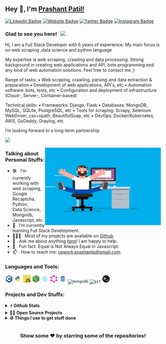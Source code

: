 ## Hey 👋, I'm [Prashant Patil!](https://github.com/upworkprashantp/)

[![Linkedin Badge](https://img.shields.io/badge/-LinkedIn-0e76a8?style=flat-square&logo=Linkedin&logoColor=white)](https://www.linkedin.com/in/prashant-patil-478064a5/)
[![Website Badge](https://img.shields.io/badge/Website-3b5998?style=flat-square&logo=google-chrome&logoColor=white)](https://upworkprashantp.github.io/)
[![Twitter Badge](https://img.shields.io/badge/-Twitter-00acee?style=flat-square&logo=Twitter&logoColor=white)](https://twitter.com/upworkprashantp)
[![Instagram Badge](https://img.shields.io/badge/-Instagram-e4405f?style=flat-square&logo=Instagram&logoColor=white)](https://instagram.com/codewithprashantp/)

### Glad to see you here! &nbsp; ![](https://visitor-badge.glitch.me/badge?page_id=upworkprashantp.upworkprashantp&style=flat-square&color=0088cc)

Hi, I am a Full Stack Developer with 6 years of experience. My main focus is on web scraping ,data science and python language

My expertise is web scraping, crawling and data processing. Strong background in creating web applications and API, bots programming and any kind of web automation solutions. Feel free to contact me ;)

Range of tasks:
• Web scraping, crawling, parsing and data extraction &amp; preparation
• Development of web applications, API&#39;s, etc
• Automation software: bots, tests, etc
• Configuration and deployment of infrastructure (Cloud-, Server-, Container-based)

Technical skills:
• Frameworks: Django, Flask
• Databases: MongoDB, MySQL, SQLite, PostgreSQL, etc
• Tools for scraping: Scrapy, Selenium WebDriver, css+xpath, BeautifulSoap, etc
• DevOps: Docker/Kubernetes, AWS, GoDaddy, Graylog, etc

I’m looking forward to a long-term partnership

[![](https://gitwar.herokuapp.com/badge?username=upworkprashantp&label=Gitwar%20Profile%20Score&style=for-the-badge&color=0088cc)](https://gitwar.herokuapp.com/)

<img align="right" height="250" width="375" alt="" src="https://raw.githubusercontent.com/upworkprashantp/upworkprashantp/master/gifs/coder.gif" />

### Talking about Personal Stuffs:

- 🛠 &nbsp; I’m currently working with web scraping, Google Recaptcha, Python, <br /> Data Science, Mongodb, Javascript, etc.
- 🚀 &nbsp; I’m currently learning Full Stack Development.
- 👨🏻‍💻 &nbsp; Most of my projects are available on [Github](https://github.com/upworkprashantp).
- 💬 &nbsp; Ask me about anything [here](https://github.com/upworkprashantp/upworkprashantp/issues/2)! I am happy to help.
- 👾 &nbsp; Fun fact: Equal is Not Always Equal in Javascript.
- 📫 &nbsp; How to reach me: upwork.prashantp@gmail.com


### Languages and Tools:

<code><img height="25" src="https://raw.githubusercontent.com/github/explore/80688e429a7d4ef2fca1e82350fe8e3517d3494d/topics/cpp/cpp.png" alt="cpp"></code>
<code><img height="25" src="https://raw.githubusercontent.com/github/explore/80688e429a7d4ef2fca1e82350fe8e3517d3494d/topics/python/python.png" alt="python"></code>
<code><img height="25" src="https://raw.githubusercontent.com/github/explore/80688e429a7d4ef2fca1e82350fe8e3517d3494d/topics/javascript/javascript.png" alt="javascript"></code>
<code><img height="25" src="https://raw.githubusercontent.com/github/explore/80688e429a7d4ef2fca1e82350fe8e3517d3494d/topics/nodejs/nodejs.png" alt="nodejs"></code>
<code><img height="25" src="https://raw.githubusercontent.com/github/explore/80688e429a7d4ef2fca1e82350fe8e3517d3494d/topics/react/react.png" alt="react"></code>
<code><img height="25" src="https://raw.githubusercontent.com/github/explore/80688e429a7d4ef2fca1e82350fe8e3517d3494d/topics/graphql/graphql.png" alt="graphql"></code>
<code><img height="25" src="https://raw.githubusercontent.com/github/explore/80688e429a7d4ef2fca1e82350fe8e3517d3494d/topics/sql/sql.png" alt="sql"></code>
<code><img height="25" src="https://encrypted-tbn0.gstatic.com/images?q=tbn%3AANd9GcSTTzPAw-55ssm1Im594xYZ9eRQu2JylrkYLg&usqp=CAU" alt="mongodb"></code>
<code><img height="25" src="https://devicons.github.io/devicon/devicon.git/icons/git/git-original.svg" alt="git"></code>
<code><img height="25" src="https://raw.githubusercontent.com/github/explore/80688e429a7d4ef2fca1e82350fe8e3517d3494d/topics/terminal/terminal.png" alt="terminal"></code>

<!--
<code><img height="25" src="https://raw.githubusercontent.com/github/explore/80688e429a7d4ef2fca1e82350fe8e3517d3494d/topics/sass/sass.png" alt="sass"></code>
-->

### Projects and Dev Stuffs:

<details>	
  <summary><b>⚡ Github Stats</b></summary>

<img height="180em" src="https://github-readme-stats.vercel.app/api?username=upworkprashantp&show_icons=true&hide_border=true" />
<img height="180em" src="https://github-readme-stats.vercel.app/api/top-langs/?username=upworkprashantp&exclude_repo=KNN-Image-Classification&show_icons=true&hide_border=true&layout=compact&langs_count=8"/>
</details>

<details>
  <summary><b>🧑‍🚀 Open Source Projects</b></summary>

  <br />
  <table>
    <thead align="center">
      <tr border: none;>
        <td><b>💻 Projects</b></td>
        <td><b>🌟 Stars</b></td>
        <td><b>🍴 Forks</b></td>
        <td><b>🐛 Issues</b></td>
        <td><b>🔔 Pull Requests</b></td>
        <td><b>👨‍💻 Language</b></td>
      </tr>
    </thead>
    <tbody>
      <tr>
	      <td><a href="https://github.com/upworkprashantp/Gitwar"><b>🚀 Gitwar</b></a></td>
        <td><img alt="Stars" src="https://img.shields.io/github/stars/upworkprashantp/Gitwar?style=flat-square&labelColor=343b41"/></td>
        <td><img alt="Forks" src="https://img.shields.io/github/forks/upworkprashantp/Gitwar?style=flat-square&labelColor=343b41"/></td>
        <td><img alt="Issues" src="https://img.shields.io/github/issues/upworkprashantp/Gitwar?style=flat-square"/></td>
        <td><img alt="Pull Requests" src="https://img.shields.io/github/issues-pr/upworkprashantp/Gitwar?style=flat-square"/></td>
        <td><img alt="Language" src="https://img.shields.io/github/languages/top/upworkprashantp/Gitwar?style=flat-square"/></td>
      </tr>
      <tr>
	      <td><a href="https://github.com/upworkprashantp/TradeByte"><b>💸 TradeByte</b></a></td>
        <td><img alt="Stars" src="https://img.shields.io/github/stars/upworkprashantp/TradeByte?style=flat-square&labelColor=343b41"/></td>
        <td><img alt="Forks" src="https://img.shields.io/github/forks/upworkprashantp/TradeByte?style=flat-square&labelColor=343b41"/></td>
        <td><img alt="Issues" src="https://img.shields.io/github/issues/upworkprashantp/TradeByte?style=flat-square"/></td>
        <td><img alt="Pull Requests" src="https://img.shields.io/github/issues-pr/upworkprashantp/TradeByte?style=flat-square"/></td>
        <td><img alt="Language" src="https://img.shields.io/github/languages/top/upworkprashantp/TradeByte?label=javascript&style=flat-square"/></td>
      </tr>     
    </tbody>
  </table>
  <br />
</details>
 
<details>	
  <br />
  <summary><b>⚙️ Things I use to get stuff done</b></summary>
  	<ul>
  	    <li><b>OS:</b> Ubuntu 20.04</li>
	    <li><b>Laptop: </b> Dell Inspiron 15 5000(8th Gen)</li>
  	    <li><b>Browser: </b> Firefox Developer Edition</li>
	    <li><b>Code Editor:</b> Pycharm & VSCode - The best editor out there</li>
	    <li><b>To Stay Updated:</b> Dev.to, Medium and Twitter</li>
	    <br />
	</ul>	
</details>

#

<div align="center">

### Show some ❤️ by starring some of the repositories!

</div>
